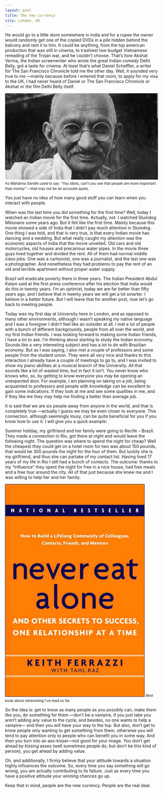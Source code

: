 ```yaml
---
layout: post
title: The new currency
city: London, UK
---
```


He would go to a little store somewhere in India and for a rupee the owner would randomly get one of the copied DVDs in a pile hidden behind the balcony and rent it to him. It could be anything, from the top american production that was still in cinema, to trashiest low-budget Vietnamese rereading of the Trojan war, and he couldn’t choose. That’s how Akshat Verma, the Indian screenwriter who wrote the great Indian comedy Delhi Belly, got a taste for cinema. At least that’s what Daniel Scheffler, a writer for The San Francisco Chronicle told me the other day. Well, it sounded very true to me —mainly because before I entered that room, to apply for my visa to the UK, I had never heard of Daniel or The San Francisco Chronicle or Akshat or the film Delhi Belly itself.

![Photo of a note of 100 rupees, which has Mahatma Gandhi's face on it.](/images/2013-02-04-gandhi.jpg)
<small>As Mahatma Gandhi used to say: “You idiots, can’t you see that people are more important than money” —that may not be an accurate quote.</small>

You just have no idea of how many good stuff you can learn when you interact with people.

When was the last time you did something for the first time? Well, today I watched an Indian movie for the first time. Actually, not. I watched Slumdog Milionaire some years ago. But it felt like the first time. Mainly because this movie showed a side of India that I didn’t pay much attention in Slumdog. One thing I was told, and that is very true, is that every Indian movie has dancing and a wedding. But what really caught my attention was the economic aspects of India that the movie unveiled. Old cars and old motorcycles, old houses and precarious water pipes. In the movie three guys lived together and divided the rent. All of them had normal middle class jobs. One was a cartoonist, one was a journalist, and the last one was a photographer. And nonetheless they had problems to pay the rent of an old and terrible apartment without proper water supply.

Brazil will eradicate poverty there in three years. The Indian President Abdul Kalam said at the first press conference after his election that India would do this in twenty years. I’m an optimist, today we are far better than fifty years ago, and I believe that in twenty years we will get a lot smarter. I believe in a better future. But I will leave that for another post, now let’s go back to meeting people.

Today was my first day at University here in London, and as opposed to many other environments, although I wasn’t speaking my native language and I was a foreigner I didn’t feel like an outsider at all. I met a lot of people with a bunch of different backgrounds, people from all over the world, and my first Indian friends. I was looking forward to making some Indian friends, I have a lot to ask. I’m thinking about starting to study the Indian economy. Sounds like a very interesting subject and has a lot to do with Brazilian economy. But as I was saying, I also met a couple of professors and some people from the student union. They were all very nice and thanks to this interaction I already have a couple of meetings to go to, and I was invited to show my piano abilities at a musical branch of the University. All that sounds like a lot of wasted time, but in fact it isn’t. You never know who knows who, so, by getting to know everyone you may be opening an unexpected door. For example, I am planning on taking on a job, being acquainted to professors and people with knowledge can be excellent to gain some indications. If they look at me and see some qualities in me, and if they like me they may help me finding a better than average job.

It is said that we are six people away from anyone in the world, and that is completely true —actually I guess we may be even closer to everyone. This connection, although seemingly lousy, can be quite beneficial for you if you know how to use it. I will give you a quick example:

Summer holiday, my girlfriend and her family were going to Recife – Brazil. They made a connection in Rio, got there at night and would leave the following night. The question was where to spend the night for cheap? Well the cheapest they could get on a hotel room for two was about 150 pounds, that would be 300 pounds the night for the four of them. But luckily she is my girlfriend, and thus she can partake of my contact list. Having lived 17 years of my life in Rio I still had a bunch of contacts. The outcome: thanks to my “influence” they spent the night for free in a nice house, had free meals and a free tour around the city. All of that just because she knew me and I was willing to help her and her family.

![Cover of the book Never Eat Alone](/images/2013-02-04-never-eat-alone.jpg)
<small>Best book about networking I’ve read so far.</small>

So the idea is: get to know as many people as you possibly can, make them like you, do something for them —don’t be a vampire, if you just take you aren’t adding any value to the cycle, and besides, no one wants to help a vampire— and then you will have your way to the top. But also, don’t get to know people only wanting to get something from them, otherwise you will tend to pay attention only to people who can benefit you in some way. And then you turn into an ass-kisser—not good for your image. You don’t get ahead by kissing asses (well sometimes people do, but don’t be this kind of person), you get ahead by adding value.

Oh, and additionally, I firmly believe that your attitude towards a situation highly influences the outcome. So, every time you say something will go wrong, you are actually contributing to its failure. Just as every time you have a positive attitude your winning chances go up.

Keep that in mind, people are the new currency. People are the real deal.

